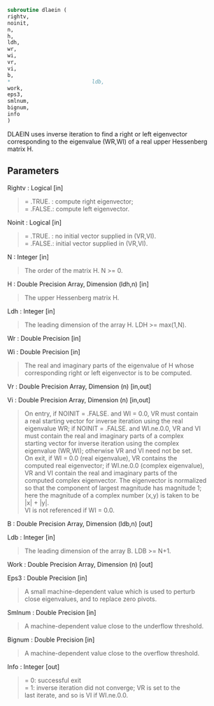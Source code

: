 ```fortran  
subroutine dlaein (  
rightv,  
noinit,  
n,  
h,  
ldh,  
wr,  
wi,  
vr,  
vi,  
b,  
*                          ldb,  
work,  
eps3,  
smlnum,  
bignum,  
info  
)  
```  
  
DLAEIN uses inverse iteration to find a right or left eigenvector  
corresponding to the eigenvalue (WR,WI) of a real upper Hessenberg  
matrix H.  
  
## Parameters  
Rightv : Logical [in]  
> = .TRUE. : compute right eigenvector;  
> = .FALSE.: compute left eigenvector.  
  
Noinit : Logical [in]  
> = .TRUE. : no initial vector supplied in (VR,VI).  
> = .FALSE.: initial vector supplied in (VR,VI).  
  
N : Integer [in]  
> The order of the matrix H.  N >= 0.  
  
H : Double Precision Array, Dimension (ldh,n) [in]  
> The upper Hessenberg matrix H.  
  
Ldh : Integer [in]  
> The leading dimension of the array H.  LDH >= max(1,N).  
  
Wr : Double Precision [in]  
  
Wi : Double Precision [in]  
> The real and imaginary parts of the eigenvalue of H whose  
> corresponding right or left eigenvector is to be computed.  
  
Vr : Double Precision Array, Dimension (n) [in,out]  
  
Vi : Double Precision Array, Dimension (n) [in,out]  
> On entry, if NOINIT = .FALSE. and WI = 0.0, VR must contain  
> a real starting vector for inverse iteration using the real  
> eigenvalue WR; if NOINIT = .FALSE. and WI.ne.0.0, VR and VI  
> must contain the real and imaginary parts of a complex  
> starting vector for inverse iteration using the complex  
> eigenvalue (WR,WI); otherwise VR and VI need not be set.  
> On exit, if WI = 0.0 (real eigenvalue), VR contains the  
> computed real eigenvector; if WI.ne.0.0 (complex eigenvalue),  
> VR and VI contain the real and imaginary parts of the  
> computed complex eigenvector. The eigenvector is normalized  
> so that the component of largest magnitude has magnitude 1;  
> here the magnitude of a complex number (x,y) is taken to be  
> |x| + |y|.  
> VI is not referenced if WI = 0.0.  
  
B : Double Precision Array, Dimension (ldb,n) [out]  
  
Ldb : Integer [in]  
> The leading dimension of the array B.  LDB >= N+1.  
  
Work : Double Precision Array, Dimension (n) [out]  
  
Eps3 : Double Precision [in]  
> A small machine-dependent value which is used to perturb  
> close eigenvalues, and to replace zero pivots.  
  
Smlnum : Double Precision [in]  
> A machine-dependent value close to the underflow threshold.  
  
Bignum : Double Precision [in]  
> A machine-dependent value close to the overflow threshold.  
  
Info : Integer [out]  
> = 0:  successful exit  
> = 1:  inverse iteration did not converge; VR is set to the  
> last iterate, and so is VI if WI.ne.0.0.  
  
